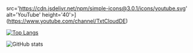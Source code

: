 #

src='https://cdn.jsdelivr.net/npm/simple-icons@3.0.1/icons/youtube.svg' alt='YouTube' height='40'>](https://www.youtube.com/channel/TxtCloudDE)  

[![Top Langs](https://github-readme-stats.vercel.app/api/top-langs/?username=TxtCloudDE)](https://github.com/anuraghazra/github-readme-stats)

![GitHub stats](https://github-readme-stats.vercel.app/api?username=TxtCloudDE&show_icons=true)  


